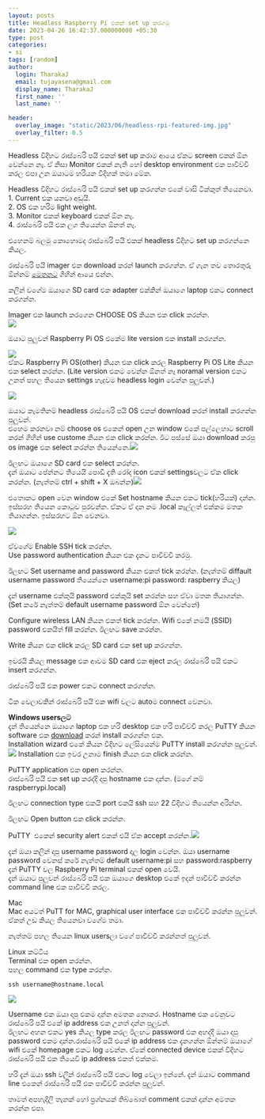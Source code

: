 ```yaml
---
layout: posts
title: Headless Raspberry Pi එකක් set up කරගමු
date: 2023-04-26 16:42:37.000000000 +05:30
type: post
categories:
- si
tags: [random]
author:
  login: TharakaJ
  email: tujayasena@gmail.com
  display_name: TharakaJ
  first_name: ''
  last_name: ''

header:
  overlay_image: "static/2023/06/headless-rpi-featured-img.jpg"
  overlay_filter: 0.5
---
```

Headless විදිහට රාස්බෙරි පයි එකක් set up කරාම ආයෙ ඒකට screen එකක් ඕන වෙන්නෙ නෑ. ඒ නිසා Monitor එකක් නැති හෝ desktop environment එක පාවිච්චි කරල එපා උන ඔයාටම හරියන විදිහක් තමා මේක.


<p>Headless විදිහට රාස්බෙරි පයි එකක් set up කරගන්න එකේ වාසි ටික්කුත් තියෙනවා.<br />
1. Current එක යනවා අඩුයි.<br />
2. OS එක හරිම light weight.<br />
3. Monitor එකක් keyboard එකක් ඕන නෑ.<br />
4. රාස්බෙරි පයි එක ලග තියෙන්න ඕනත් නෑ.</p>
<p>එහෙනම් බලමු කොහොමද රාස්බෙරි පයි එකක් headless විදිහට set up කරගන්නෙ කියල.</p>
<p>රාස්බෙරි පයි imager එක download කරන් launch කරගන්න. ඒ ගැන තව තොරතුරු ඕන්නම් <a href="https://pi.lk/getting-started/setting-up-the-sd-card/" target="_blank" rel="noopener">මෙතනට</a> ගිහින් ආයෙ එන්න.</p>
<p>කලින් වගේම ඔයාගෙ SD card එක adapter එක්කින් ඔයාගෙ laptop එකට connect කරගන්න.</p>
<p>Imager එක launch කරගෙන CHOOSE OS කියන එක click කරන්න.<br />
<img src="{{ site.baseurl }}/static/2023/04/Screenshot-from-2023-04-26-16.33.55@2x-e1682518769168.png" /></p>
<p>ඔයාට පුලුවන් Raspberry Pi OS එකේම lite version එක install කරගන්න.</p>
<p><img src="{{ site.baseurl }}/static/2023/04/rpi_select-os-window-e1682519013135.png" /><br />
ඒකට Raspberry Pi OS(other) කියන එක click කරල Raspberry Pi OS Lite කියන එක select කරන්න. (Lite version එකම වෙන්න ඕනත් නෑ noramal version එකට උනත් පහල තියෙන settings හැදුවම headless login වෙන්න පුලුවන්.)</p>
<p><img src="{{ site.baseurl }}/static/2023/04/rpi_select-os-window-e1682519013135.png" /></p>
<p>ඔයාට කැමතිනම් headless රාස්බෙරි පයි OS එකක් download කරන් install කරගන්න පුලුවන්.<br />
එහෙම කරනවා නම් choose os එකෙන් open උන window එකේ පල්ලෙහාට scroll කරන් ගිහින් use custome කියන එක click කරන්න. ඊට පස්සේ ඔයා download කරපු os image එක select කරන්න තියෙන්නෙ.<img src="{{ site.baseurl }}/static/2023/04/rpi_select-custom-OS-e1682519714463.png" /></p>
<p>ඊලඟට ඔයාගෙ SD card එක select කරන්න.<br />
දැන් ඔයාට පේන්නට තියෙයි පොඩි දැති රෝද icon එකක් settingsවලට ඒක click කරන්න. (නැත්තම් ctrl + shift + X ඔබන්න)<img src="{{ site.baseurl }}/static/2023/04/rpi_settings-button.png" /></p>
<p>එතොකට open වෙන window එකේ Set hostname කියන එකට tick(හරියක්) දාන්න.<br />
ඉස්සරහ තියෙන කොටුව පුරවන්න. ඒකට ඒ දාන නම .local කෑල්ලත් එක්කම මතක තියාගන්න. ඉස්සරහට ඕන වෙනවා.</p>
<p><img src="{{ site.baseurl }}/static/2023/04/rpi_settings-changing-e1682520413894.png" /></p>
<p>ඒවගේම Enable SSH tick කරන්න.<br />
Use password authentication කියන එක දැනට පාවිච්චි කරමු.</p>
<p>ඊලඟට Set username and password කියන එකත් tick කරන්න. (නැත්තම් diffault username password තියෙන්නෙ username:pi password: raspberry කියල)</p>
<p>දැන් username එක්කුයි password එක්කුයි set කරන්න සහ ඒවා මතක තියාගන්න.<br />
(Set කරේ නැත්තම් default username password ඕන වෙන්නේ)</p>
<p>Configure wireless LAN කියන එකත් tick කරන්න. Wifi එකේ නමයි (SSID) password එකයිත් fill කරන්න. ඊලඟට save කරන්න.</p>
<p>Write කියන එක click කරල SD card එක set up කරගන්න.</p>
<p>ඉවරයි කියල message එක ආවම SD card එක eject කරල රාස්බෙරි පයි එකට insert කරගන්න.</p>
<p>රාස්බෙරි පයි එක power එකට connect කරගන්න.</p>
<p>ටික වෙලාවකින් රාස්බෙරි පයි එක wifi වලට autoම connect වෙනවා.</p>
<p><strong>Windows usersලට</strong><br />
දැන් තියෙන්නෙ ඔයාගෙ laptop එක හරි desktop එක හරි පාවිච්චි කරල PuTTY කියන software එක <a href="https://www.chiark.greenend.org.uk/~sgtatham/putty/">download</a> කරන් install කරගන්න එක.<br />
Installation wizard එකේ කියන විදිහට ලේසියෙන්ම PuTTY install කරගන්න පුලුවන්.<img src="{{ site.baseurl }}/static/2023/04/PuTTY-Installation1-e1682521300379.png" /> Installation එක ඉවර උනාම finish කියන එක click කරන්න.</p>
<p>PuTTY application එක open කරන්න.<br />
රාස්බෙරි පයි එක set up කරද්දි දාපු hostname එක දාන්න. (මගේ නම් raspberrypi.local)</p>
<p>ඊලඟට connection type එකයි port එකයි ssh සහ 22 විදිහට තියෙන්න අරින්න.</p>
<p>ඊලඟට Open button එක click කරන්න.</p>
<p>PuTTY  එකෙන් security alert එකක් එයි ඒක accept කරන්න.<img src="{{ site.baseurl }}/static/2023/04/putty-alert-e1682525446957.png" /></p>
<p>දැන් ඔයා කලින් දාපු username password දාල login වෙන්න. ඔයා username password වෙනස් කරේ නැත්තම් default username:pi සහ password:raspberry<br />
දැන් PuTTY වල Raspberry Pi terminal එකක් open වෙයි.<br />
දැන් ඔයාට පුලුවන් රාස්බෙරි පයි එක ඔයාගෙ desktop එකේ ඉදන් පාවිච්චි කරන්න command line එක පාවිච්චි කරල.</p>
<p>Mac<br />
Mac අයටත් PuTT for MAC, graphical user interface එක පාවිච්චි කරන්න පුලුවන්. ඒකත් උඩ කියල තියෙනවා වගේම තමා.</p>
<p>නැත්තම් පහල තියෙන linux usersලා වගේ පාවිච්චි කරන්නත් පුලුවන්.</p>
<p>Linux කට්ටිය<br />
Terminal එක open කරන්න.<br />
පහල command එක type කරන්න.</p>
<p><code>ssh username@hostname.local</code></p>
<p><img src="{{ site.baseurl }}/static/2023/04/ssh-login-e1682526401174.png" /></p>
<p>Username එක ඔයා දාපු එකම දාන්න අමතක නොකර. Hostname එක වෙනුවට රාස්බෙරි පයි එකේ ip address එක උනත් දාන්න පුලුවන්.<br />
ඊලඟට අහන එකට yes කියල type කරල ඊලඟට password එක අහද්දි ඔයා දාපු password එකම දාන්න.රාස්බෙරි පයි එකේ ip address එක දැනගන්න ඕන්නම් ඔයාගේ wifi එකේ homepage එකට log වෙන්න. ඒකේ connected device එකක් විදිහට රාස්බෙරි පයි එක තියෙවි ip address එකත් එක්කම.</p>
<p>හරි දැන් ඔයා ssh වලින් රාස්බෙරි පයි එකට log වෙලා ඉන්නේ. දැන් ඔයාට command line එකෙන් රාස්බෙරි පයි එක පාවිච්චි කරන්න පුලුවන්.</p>
<p>තාමත් අපහැදිලි තැනක් හෝ ප්‍රශ්නයක් තිබ්බොත් comment එකක් දාන්න අමතක කරන්න එපා.</p>
